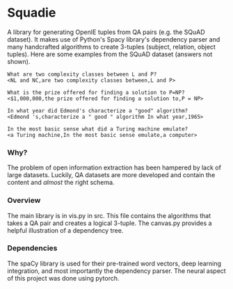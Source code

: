 # Squadie

A library for generating OpenIE tuples from QA pairs (e.g. the SQuAD dataset). It makes use of Python's Spacy library's dependency parser and many handcrafted algorithms to create 3-tuples (subject, relation, object tuples). Here are some examples from the SQuAD dataset (answers not shown).

```
What are two complexity classes between L and P?
<NL and NC,are two complexity classes between,L and P>

What is the prize offered for finding a solution to P=NP?
<$1,000,000,the prize offered for finding a solution to,P = NP>

In what year did Edmond's characterize a "good" algorithm?
<Edmond 's,characterize a " good " algorithm In what year,1965>

In the most basic sense what did a Turing machine emulate?
<a Turing machine,In the most basic sense emulate,a computer>
```

### Why?

The problem of open information extraction has been hampered by lack of large datasets. Luckily, QA datasets are more developed and contain the content and *almost* the right schema.

### Overview

The main library is in vis.py in src. This file contains the algorithms that takes a QA pair and creates a logical 3-tuple. The canvas.py provides a helpful illustration of a dependency tree.

### Dependencies

The spaCy library is used for their pre-trained word vectors, deep learning integration, and most importantly the dependency parser. The neural aspect of this project was done using pytorch.
